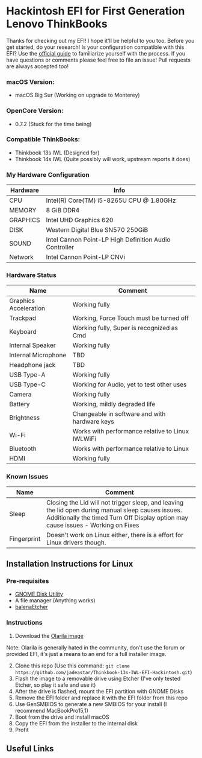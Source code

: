 # Hackintosh EFI for First Generation Lenovo ThinkBooks
Thanks for checking out my EFI! I hope it'll be helpful to you too. Before you get started, do your research! Is your configuration compatible with this EFI? Use the [official guide](https://dortania.github.io/OpenCore-Install-Guide/) to familiarize yourself with the process. If you have questions or comments please feel free to file an issue! Pull requests are always accepted too!

### macOS Version:
- macOS Big Sur (Working on upgrade to Monterey)

### OpenCore Version: 
- 0.7.2 (Stuck for the time being)

### Compatible ThinkBooks:
- Thinkbook 13s IWL (Designed for)
- Thinkbook 14s IWL (Quite possibly will work, upstream reports it does)

### My Hardware Configuration
| Hardware | Info |
| ------ | ------ |
| CPU | Intel(R) Core(TM) i5-8265U CPU @ 1.80GHz |
| MEMORY | 8 GiB DDR4 |
| GRAPHICS | Intel UHD Graphics 620 |
| DISK | Western Digital Blue SN570 250GiB |
| SOUND | Intel Cannon Point-LP High Definition Audio Controller |
| Network | Intel Cannon Point-LP CNVi |

### Hardware Status
| Name | Comment |
| ------ | ------ |
| Graphics Acceleration |Working fully|
| Trackpad |Working, Force Touch must be turned off|
| Keyboard |Working fully, Super is recognized as Cmd|
| Internal Speaker |Working fully|
| Internal Microphone |TBD|
| Headphone jack |TBD|
| USB Type-A |Working fully|
| USB Type-C |Working for Audio, yet to test other uses|
| Camera |Working fully|
| Battery |Working, mildly degraded life|
| Brightness |Changeable in software and with hardware keys|
| Wi-Fi |Works with performance relative to Linux IWLWiFi|
| Bluetooth | Works with performance relative to Linux|
| HDMI |Working fully|

### Known Issues
| Name | Comment |
| ------ | ------ |
| Sleep | Closing the Lid will not trigger sleep, and leaving the lid open during manual sleep causes issues. Additionally the timed Turn Off Display option may cause issues - Working on Fixes |
| Fingerprint |Doesn't work on Linux either, there is a effort for Linux drivers though.|


## Installation Instructions for Linux
### Pre-requisites
- [GNOME Disk Utility](https://apps.gnome.org/app/org.gnome.DiskUtility/)
- A file manager (Anything works)
- [balenaEtcher](https://etcher.io)

### Instructions

1. Download the [Olarila image](https://www.olarila.com/topic/6278-hackintosh-and-macintosh-olarila-vanilla-images-macos/)

Note: Olarila is generally hated in the community, don't use the forum or provided EFI, it's just a means to an end for a full installer image.

2. Clone this repo (Use this command: `git clone https://github.com/jadeastar/Thinkbook-13s-IWL-EFI-Hackintosh.git`)
2. Flash the image to a removable drive using Etcher (I've only tested Etcher, so play it safe and use it)
3. After the drive is flashed, mount the EFI partition with GNOME Disks
4. Remove the EFI folder and replace it with the EFI folder from this repo
5. Use GenSMBIOS to generate a new SMBIOS for your install (I recommend MacBookPro15,1)
6. Boot from the drive and install macOS
7. Copy the EFI from the installer to the internal disk
8. Profit



## Useful Links
[GenSMBIOS]: <https://github.com/corpnewt/GenSMBIOS>
[ProperTree]: <https://github.com/corpnewt/ProperTree> 
[OpenCore Install Guide]: <https://dortania.github.io/OpenCore-Install-Guide/>
[OpenIntelWireless]: <https://github.com/OpenIntelWireless>
[Acidanthera]: <https://github.com/acidanthera>
[VoodooI2C]: <https://github.com/VoodooI2C/VoodooI2C>
[ECEnabler]: <https://github.com/1Revenger1/ECEnabler>
[ws839750375]: <https://github.com/ws839750375>
